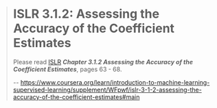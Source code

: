 > # ISLR 3.1.2: Assessing the Accuracy of the Coefficient Estimates
> 
> Please read [ISLR](https://www.statlearning.com/ "ISLR") **_Chapter 3.1.2 Assessing the Accuracy of the Coefficient Estimates_**, pages 63 - 68\.
>
> -- https://www.coursera.org/learn/introduction-to-machine-learning-supervised-learning/supplement/WFpwf/islr-3-1-2-assessing-the-accuracy-of-the-coefficient-estimates#main
